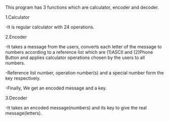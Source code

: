 This program has 3 functions which are calculator, encoder and decoder.

1.Calculator

-It is regular calculator with 24 operations.

2.Encoder

-It takes a message from the users, converts each letter of the message to numbers according to a reference list which are (1)ASCII and (2)Phone Button 
and applies calculator operations chosen by the users to all numbers. 

-Reference list number, operation number(s) and a special number form the key respectively.

-Finally, We get an encoded message and a key.

3.Decoder

-It takes an encoded message(numbers) and its key to give the real message(letters).
